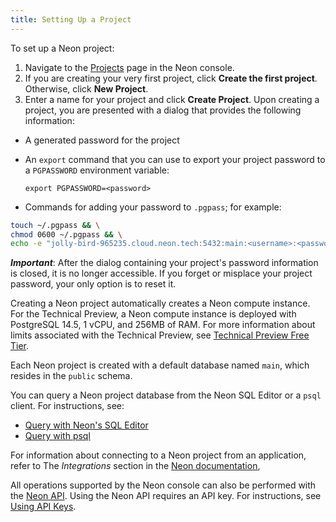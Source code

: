 ```yaml
---
title: Setting Up a Project
---
```


To set up a Neon project:

1. Navigate to the [Projects](https://console.neon.tech/app/projects) page in the Neon console.
2. If you are creating your very first project, click **Create the first project**. Otherwise, click **New Project**. 
3. Enter a name for your project and click **Create Project**. Upon creating a project, you are presented with a dialog that provides the following information:

- A generated password for the project
- An `export` command that you can use to export your project password to a `PGPASSWORD` environment variable:

    `export PGPASSWORD=<password>`

- Commands for adding your password to `.pgpass`; for example:

```bash
touch ~/.pgpass && \
chmod 0600 ~/.pgpass && \
echo -e "jolly-bird-965235.cloud.neon.tech:5432:main:<username>:<password>\n$(cat ~/.pgpass)" > ~/.pgpass
```

**_Important_**: After the dialog containing your project's password information is closed, it is no longer accessible. If you forget or misplace your project password, your only option is to reset it.

Creating a Neon project automatically creates a Neon compute instance. For the Technical Preview, a Neon compute instance is deployed with PostgreSQL 14.5, 1 vCPU, and 256MB of RAM. For more information about limits associated with the Technical Preview, see [Technical Preview Free Tier](../reference/technical-preview-free-tier). 

Each Neon project is created with a default database named `main`, which resides in the `public` schema.

You can query a Neon project database from the Neon SQL Editor or a `psql` client. For instructions, see:

- [Query with Neon's SQL Editor](../get-started-with-neon/query-with-neon-sql-editor)
- [Query with psql](../get-started-with-neon/query-with-psql-editor)

For information about connecting to a Neon project from an application, refer to The _Integrations_ section in the [Neon documentation](https://neon.tech/docs/cloud/about/), 

All operations supported by the Neon console can also be performed with the [Neon API](../../reference/api-reference). Using the Neon API requires an API key. For instructions, see [Using API Keys](using-api-keys).